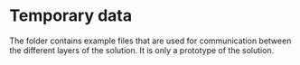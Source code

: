 # Temporary data

The folder contains example files that are used for communication between the different layers of the solution. It is only a prototype of the solution.